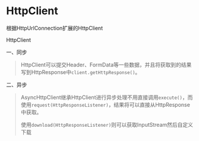 # HttpClient
根据HttpUrlConnection扩展的HttpClient

HttpClient

一、同步
>HttpClient可以提交Header、FormData等一些数据，并且将获取到的结果写到HttpResponse中`client.getHttpResponse()`。

二、异步
>AsyncHttpClient继承HttpClient进行异步处理不用直接调用`execute()`，而使用`request(HttpResponseListener)`，结果将可以直接从HttpResponse中获取。
>
>使用`download(HttpResponseListener)`则可以获取InputStream然后自定义下载